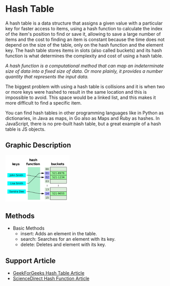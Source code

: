 # Hash Table

A hash table is a data structure that assigns a given value with a particular key for faster access to items, using a hash function to calculate the index of the item's position to find or save it, allowing to save a large number of items and the cost to finding an item is constant because the time does not depend on the size of the table, only on the hash function and the element key. The hash table stores items in slots (also called buckets) and its hash function is what determines the complexity and cost of using a hash table.

_A hash function is a computational method that can map an indeterminate size of data into a fixed size of data. Or more plainly, it provides a number quantity that represents the input data._

The biggest problem with using a hash table is collisions and it is when two or more keys were hashed to result in the same location and this is impossible to avoid. This space would be a linked list, and this makes it more difficult to find a specific item.

You can find hash tables in other programming languages like in Python as dictionaries, in Java as maps, in Go also as Maps and Ruby as hashes. In JavaScript, there is no pre-built hash table, but a great example of a hash table is JS objects.

## Graphic Description

<img src="https://github.com/LOG1CRS/JS-Data-Structures/blob/main/assets/hash-example.jpg" width="200px">

## Methods

- Basic Methods
  - insert: Adds an element in the table.
  - search: Searches for an element with its key.
  - delete: Deletes and element with its key.

## Support Article

- [GeekForGeeks Hash Table Article](https://www.geeksforgeeks.org/hashing-data-structure/)
- [ScienceDirect Hash Function Article](https://www.sciencedirect.com/topics/computer-science/hash-function)
